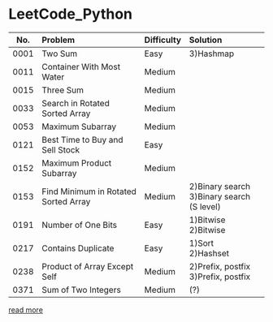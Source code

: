 # LeetCode_Python

| No.  | Problem  | Difficulty | Solution  |
| ----- |:----- |:----- |:----- |
| 0001 | Two Sum | Easy | 3)Hashmap |
| 0011 | Container With Most Water | Medium |  |
| 0015 | Three Sum | Medium |  |
| 0033 | Search in Rotated Sorted Array | Medium |  |
| 0053 | Maximum Subarray | Medium |  |
| 0121 | Best Time to Buy and Sell Stock | Easy |  |
| 0152 | Maximum Product Subarray | Medium |  |
| 0153 | Find Minimum in Rotated Sorted Array | Medium | 2)Binary search <br> 3)Binary search (S level) |
| 0191 | Number of One Bits | Easy | 1)Bitwise 2)Bitwise |
| 0217 | Contains Duplicate | Easy | 1)Sort <br> 2)Hashset |
| 0238 | Product of Array Except Self | Medium | 2)Prefix, postfix <br> 3)Prefix, postfix |
| 0371 | Sum of Two Integers | Medium | (?) |

[read more](https://hackmd.io/HNTS1fpvRtqjpGlUiQEV3g)